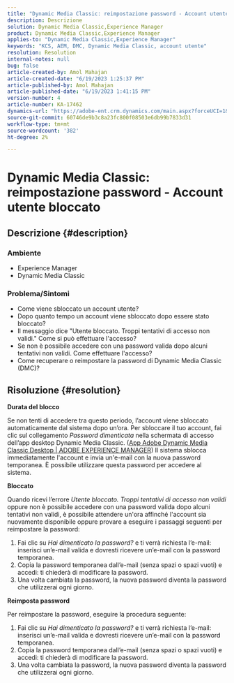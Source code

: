 ```yaml
---
title: "Dynamic Media Classic: reimpostazione password - Account utente bloccato"
description: Descrizione
solution: Dynamic Media Classic,Experience Manager
product: Dynamic Media Classic,Experience Manager
applies-to: "Dynamic Media Classic,Experience Manager"
keywords: "KCS, AEM, DMC, Dynamic Media Classic, account utente"
resolution: Resolution
internal-notes: null
bug: false
article-created-by: Amol Mahajan
article-created-date: "6/19/2023 1:25:37 PM"
article-published-by: Amol Mahajan
article-published-date: "6/19/2023 1:41:15 PM"
version-number: 4
article-number: KA-17462
dynamics-url: "https://adobe-ent.crm.dynamics.com/main.aspx?forceUCI=1&pagetype=entityrecord&etn=knowledgearticle&id=f22389c5-a40e-ee11-8f6d-6045bd006b25"
source-git-commit: 60746de9b3c8a23fc800f08503e6db99b7833d31
workflow-type: tm+mt
source-wordcount: '382'
ht-degree: 2%

---
```


# Dynamic Media Classic: reimpostazione password - Account utente bloccato

## Descrizione {#description}


### <b>Ambiente</b>

- Experience Manager
- Dynamic Media Classic




### <b>Problema/Sintomi</b>

- Come viene sbloccato un account utente?
- Dopo quanto tempo un account viene sbloccato dopo essere stato bloccato?
- Il messaggio dice &quot;Utente bloccato. Troppi tentativi di accesso non validi.&quot; Come si può effettuare l&#39;accesso?
- Se non è possibile accedere con una password valida dopo alcuni tentativi non validi. Come effettuare l&#39;accesso?
- Come recuperare o reimpostare la password di Dynamic Media Classic (DMC)?



## Risoluzione {#resolution}


<b>Durata del blocco</b>

Se non tenti di accedere tra questo periodo, l’account viene sbloccato automaticamente dal sistema dopo un’ora. Per sbloccare il tuo account, fai clic sul collegamento *Password dimenticata* nella schermata di accesso dell’app desktop Dynamic Media Classic. ([App Adobe Dynamic Media Classic Desktop | ADOBE EXPERIENCE MANAGER](https://experienceleague.adobe.com/docs/dynamic-media-classic/using/new-ui-2020.html?lang=en)) Il sistema sblocca immediatamente l&#39;account e invia un&#39;e-mail con la nuova password temporanea. È possibile utilizzare questa password per accedere al sistema.



<b>Bloccato</b>

Quando ricevi l’errore *Utente bloccato. Troppi tentativi di accesso non validi* oppure non è possibile accedere con una password valida dopo alcuni tentativi non validi, è possibile attendere un&#39;ora affinché l&#39;account sia nuovamente disponibile oppure provare a eseguire i passaggi seguenti per reimpostare la password:

1. Fai clic su *Hai dimenticato la password?* e ti verrà richiesta l’e-mail: inserisci un’e-mail valida e dovresti ricevere un’e-mail con la password temporanea.
2. Copia la password temporanea dall’e-mail (senza spazi o spazi vuoti) e accedi: ti chiederà di modificare la password.
3. Una volta cambiata la password, la nuova password diventa la password che utilizzerai ogni giorno.


<b>Reimposta password</b>

Per reimpostare la password, eseguire la procedura seguente:

1. Fai clic su *Hai dimenticato la password?* e ti verrà richiesta l’e-mail: inserisci un’e-mail valida e dovresti ricevere un’e-mail con la password temporanea.
2. Copia la password temporanea dall’e-mail (senza spazi o spazi vuoti) e accedi: ti chiederà di modificare la password.
3. Una volta cambiata la password, la nuova password diventa la password che utilizzerai ogni giorno.

